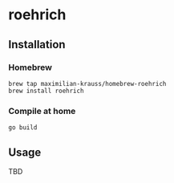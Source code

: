 # roehrich

## Installation

### Homebrew

```shell
brew tap maximilian-krauss/homebrew-roehrich
brew install roehrich
```

### Compile at home

```shell
go build
```

## Usage

TBD

